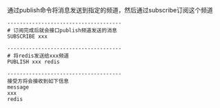 通过publish命令将消息发送到指定的频道，然后通过subscribe订阅这个频道
```
-------------------------------------
# 订阅完成后就会接口publish频道发送的消息
SUBSCRIBE xxx

-------------------------------------
# 将redis发送给xxx频道
PUBLISH xxx redis

-------------------------------------
接受方将会接收到如下信息
message
xxx
redis
```